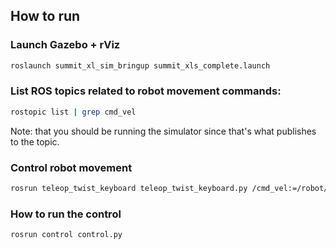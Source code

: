 ## How to run
### Launch Gazebo + rViz
``` bash
roslaunch summit_xl_sim_bringup summit_xls_complete.launch
```
### List ROS topics related to robot movement commands: 
``` bash
rostopic list | grep cmd_vel
```
Note: that you should be running the simulator since that's what publishes to
the topic.

### Control robot movement
``` bash
rosrun teleop_twist_keyboard teleop_twist_keyboard.py /cmd_vel:=/robot/robotnik_base_control/cmd_vel
```
### How to run the control
``` bash
rosrun control control.py
```